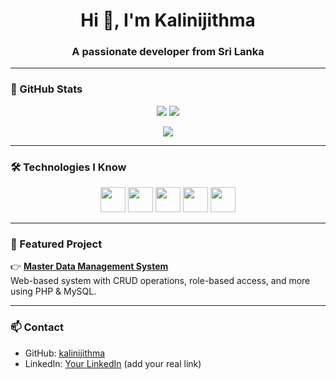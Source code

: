 <h1 align="center">Hi 👋, I'm Kalinijithma</h1>
<h3 align="center">A passionate developer from Sri Lanka</h3>

---

### 🧠 GitHub Stats

<p align="center">
  <img src="https://github-readme-stats.vercel.app/api?username=kalinijithma&show_icons=true&theme=github_dark" />
  <img src="https://github-readme-stats.vercel.app/api/top-langs/?username=kalinijithma&layout=compact&theme=github_dark" />
</p>

<p align="center">
  <img src="https://streak-stats.demolab.com/?user=kalinijithma&theme=github-dark" />
</p>

---

### 🛠️ Technologies I Know

<p align="center">
  <img src="https://cdn.jsdelivr.net/gh/devicons/devicon/icons/php/php-original.svg" width="40" />
  <img src="https://cdn.jsdelivr.net/gh/devicons/devicon/icons/mysql/mysql-original.svg" width="40" />
  <img src="https://cdn.jsdelivr.net/gh/devicons/devicon/icons/javascript/javascript-original.svg" width="40" />
  <img src="https://cdn.jsdelivr.net/gh/devicons/devicon/icons/html5/html5-original.svg" width="40" />
  <img src="https://cdn.jsdelivr.net/gh/devicons/devicon/icons/css3/css3-original.svg" width="40" />
</p>

---

### 📌 Featured Project

👉 **[Master Data Management System](https://github.com/kalinijithma/Master-Data-Management-System)**  
Web-based system with CRUD operations, role-based access, and more using PHP & MySQL.

---

### 📫 Contact

- GitHub: [kalinijithma](https://github.com/kalinijithma)
- LinkedIn: [Your LinkedIn](#) (add your real link)

